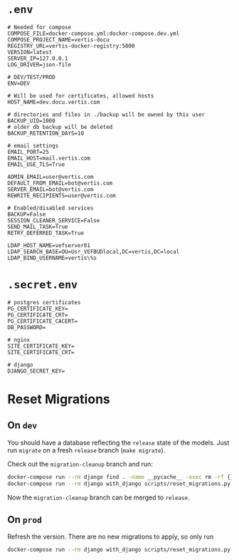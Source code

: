 # `.env`

```env
# Needed for compose
COMPOSE_FILE=docker-compose.yml:docker-compose.dev.yml
COMPOSE_PROJECT_NAME=vertis-docu
REGISTRY_URL=vertis-docker-registry:5000
VERSION=latest
SERVER_IP=127.0.0.1
LOG_DRIVER=json-file

# DEV/TEST/PROD
ENV=DEV

# Will be used for certificates, allowed hosts
HOST_NAME=dev.docu.vertis.com

# directories and files in ./backup will be owned by this user
BACKUP_UID=1000
# older db backup will be deleted
BACKUP_RETENTION_DAYS=10

# email settings
EMAIL_PORT=25
EMAIL_HOST=mail.vertis.com
EMAIL_USE_TLS=True

ADMIN_EMAIL=user@vertis.com
DEFAULT_FROM_EMAIL=bot@vertis.com
SERVER_EMAIL=bot@vertis.com
REWRITE_RECIPIENTS=user@vertis.com

# Enabled/disabled services
BACKUP=False
SESSION_CLEANER_SERVICE=False
SEND_MAIL_TASK=True
RETRY_DEFERRED_TASK=True

LDAP_HOST_NAME=vefserver01
LDAP_SEARCH_BASE=OU=Usr_VEFBUDlocal,DC=vertis,DC=local
LDAP_BIND_USERNAME=vertis\%s
```

# `.secret.env`

```env
# postgres certificates
PG_CERTIFICATE_KEY=
PG_CERTIFICATE_CRT=
PG_CERTIFICATE_CACERT=
DB_PASSWORD=

# nginx
SITE_CERTIFICATE_KEY=
SITE_CERTIFICATE_CRT=

# django
DJANGO_SECRET_KEY=
```

# Reset Migrations

## On `dev`

You should have a database reflecting the `release` state of the models. Just
run `migrate` on a fresh `release` branch (`make migrate`).

Check out the `migration-cleanup` branch and run:

```sh
docker-compose run --rm django find . -name __pycache__ -exec rm -rf {} +
docker-compose run --rm django with_django scripts/reset_migrations.py
```

Now the `migration-cleanup` branch can be merged to `release`.

## On `prod`

Refresh the version. There are no new migrations to apply, so only run

```sh
docker-compose run --rm django with_django scripts/reset_migrations.py
```
